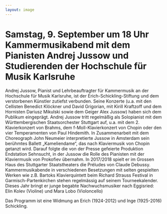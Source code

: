 ```yaml
---
layout: image
---
```


# Samstag, 9. September um 18 Uhr  Kammermusikabend mit dem Pianisten Andrej Jussow und Studierenden der Hochschule für Musik Karlsruhe

Andrej Jussow, Pianist und Lehrbeauftragter für Kammermusik an der Hochschule für Musik Karlsruhe, ist der Erich-Schickling-Stiftung und dem verstorbenen Künstler zutiefst verbunden. Seine Konzerte (u.a. mit den Cellisten Benedict Klöckner und David Grigorian, mit Kirill Kraftzoff und dem Hornisten Dariusz Mikulski sowie dem Geiger Alex Jussow) haben sich dem Publikum eingeprägt.
Andrej Jussow tritt regelmäßig als Solopianist mit dem Württembergischen Staatsorchester Stuttgart auf, u.a. mit dem 2. Klavierkonzert von Brahms, dem f-Moll-Klavierkonzert von Chopin oder den vier Temperamenten von Paul Hindemith. In Zusammenarbeit mit dem Choreograph John Neumeier interpretierte Jussow in Amsterdam sein berühmtes Ballett „Kameliendame“, das nach Klaviermusik von Chopin getanzt wird. Darauf folgte die von der Presse gefeierte Produktion Endstation Sehnsucht, in der Jussow die Rolle des Pianisten mit der Klaviermusik von Prokofiev übernahm. In 2017/2018 spielt er im Grossen Haus des Stuttgarter Staatstheaters die Préludes von Claude Debussy.
Kammermusikabende in verschiedenen Besetzungen mit selten gespielten Werken wie z.B. Bartoks Klavierquintett beim Richard Strauss Festival in Garmisch-Partenkirchen stehen regelmässig auf seinem Tourneekalender. Dieses Jahr bringt er junge begabte Nachwuchsmusiker nach Eggisried: Elin Kolev (Violine) und Mara Lobo (Violoncello) 

Das Programm ist eine Widmung an Erich (1924-2012) und Inge (1925-2016) Schickling.
